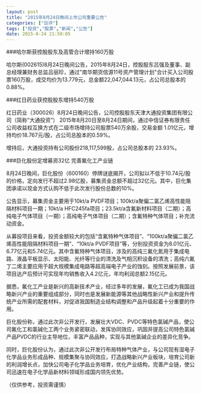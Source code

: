 ```yaml
---
layout: post
title: "2015年8月24日晚间上市公司重要公告"
categories: ["日评"]
tags: ["投资","股票","新闻","公告"]
date: 2015-8-24 21:50:05
---
```

###哈尔斯获控股股东及高管合计增持160万股

哈尔斯(002615)8月24日晚间公告，2015年8月24日，控股股东吕强及董事、副总经理兼财务总监吕丽珍，通过"南华期货信源11号资产管理计划"合计买入公司股票160万股，成交均价为13.779元，总金额22,047,044.13元，占公司总股本的0.88%。

###红日药业获控股股东增持540万股

红日药业（300026）8月24日晚间公告，公司控股股东天津大通投资集团有限公司（简称“大通投资”） 2015年8月20日至8月24日期间，通过中信证券有限责任公司收益权互换方式在二级市场增持公司股票540万余股，交易金额 1.01亿元，增持均价18.767元/股，占公司总股本的0.59%。

增持后，大通投资持有公司股份218,117,599股，占公司总股本的 23.93%。

###巨化股份定增募资32亿 完善氟化工产业链

8月24日晚间，巨化股份（600160）停牌谜底揭开，公司拟以不低于10.74元/股的价格，定向发行不超过2.98亿股，募集资金总额不超过32亿元。其中，巨化集团承诺以现金方式认购不低于此次发行股份总数的10%。

公告显示，募集资金主要用于10kt/a PVDF项目；100kt/a聚偏二氯乙烯高性能阻隔材料项目一期；10kt/a HFC­245fa项目；23.5kt/a含氟新材料项目（二期）；高纯电子气体项目（一期）；高纯电子气体项目（二期）；含氟特种气体项目；补充流动资金。

从募投项目来看，投资金额较大的包括“含氟特种气体项目”、“100kt/a聚偏二氯乙烯高性能阻隔材料项目一期”、“10kt/a PVDF项目”等，分别投资资金为8.01亿元、6.77亿元和5.74亿元。其中含氟特种气体项目，涉及的高纯三氟化氮用于集成电路、液晶平板显示、太阳能、光纤等行业的清洗及气相沉积设备的清洗；高纯六氟丁二烯主要应用于超大规模集成电路等超高端电子产业的蚀刻。按照发展前景，该项目达产后预计可实现年均销售收入4.2亿元，年均利润总额2.15亿元。

据悉，氟化工产业是新兴的高新技术产业，经过多年的发展，氟化工已成为我国战略新兴产业的重要组成部分，同时也是发展新能源等其他战略性新兴产业和提升传统产业所需的配套材料，对促进我国制造业结构调整和产品升级起着十分重要的作用。

巨化股份称，通过此次非公开发行，发展壮大VDC、PVDC等特色氯碱产品，使公司氟化工和氯碱化工两个业务紧密联动，发挥协同效应，巩固并提高公司特色氯碱产品PVDC的行业主导地位，丰富产品品种，实现与其他氯碱企业的差异化竞争。

同时，巨化股份认为，通过此次非公开发行布局特种气体产业，与公司现有湿电子化学品业务形成品种、规模集聚与协同效应，打造战略新兴产业板块，培育公司新的利润增长点，加快公司电子化学品业务培育，优化产业结构，完善产业链，使公司迅速在电子化学品新材料领域形成国内领先优势。

（仅供参考，投资需谨慎）
